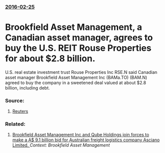 ### [2016-02-25](/news/2016/02/25/index.md)

# Brookfield Asset Management, a Canadian asset manager, agrees to buy the U.S. REIT Rouse Properties for about $2.8 billion. 

U.S. real estate investment trust Rouse Properties Inc RSE.N said Canadian asset manager Brookfield Asset Management Inc (BAMa.TO) (BAM.N) agreed to buy the company in a sweetened deal valued at about $2.8 billion, including debt.


### Source:

1. [Reuters](http://www.reuters.com/article/us-rouse-m-a-brookfield-asset-idUSKCN0VY1NN)

### Related:

1. [Brookfield Asset Management Inc and Qube Holdings join forces to make a A$ 9.1 billion bid for Australian freight logistics company Asciano Limited. ](/news/2016/03/15/brookfield-asset-management-inc-and-qube-holdings-join-forces-to-make-a-a-9-1-billion-bid-for-australian-freight-logistics-company-asciano.md) _Context: Brookfield Asset Management_
